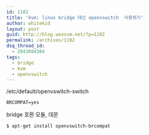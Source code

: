 ```yaml
---
id: 1182
title: 'kvm: linux bridge 대신 openvswitch  사용하기'
author: whitekid
layout: post
guid: http://blog.woosum.net/?p=1182
permalink: /archives/1182
dsq_thread_id:
  - 2043084384
tags:
  - bridge
  - kvm
  - openvswitch
---
```

/etc/default/openvswitch-switch

    BRCOMPAT=yes

bridge 호환 모듈, 데몬

    $ apt-get install openvswitch-brcompat